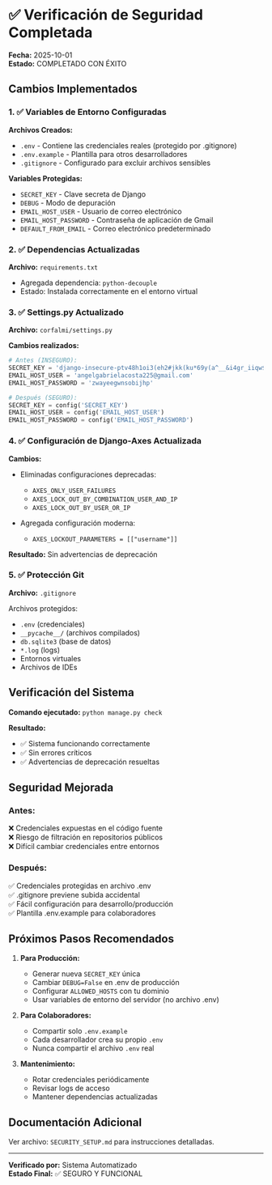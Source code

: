 # ✅ Verificación de Seguridad Completada

**Fecha:** 2025-10-01  
**Estado:** COMPLETADO CON ÉXITO

## Cambios Implementados

### 1. ✅ Variables de Entorno Configuradas

**Archivos Creados:**
- `.env` - Contiene las credenciales reales (protegido por .gitignore)
- `.env.example` - Plantilla para otros desarrolladores
- `.gitignore` - Configurado para excluir archivos sensibles

**Variables Protegidas:**
- `SECRET_KEY` - Clave secreta de Django
- `DEBUG` - Modo de depuración
- `EMAIL_HOST_USER` - Usuario de correo electrónico
- `EMAIL_HOST_PASSWORD` - Contraseña de aplicación de Gmail
- `DEFAULT_FROM_EMAIL` - Correo electrónico predeterminado

### 2. ✅ Dependencias Actualizadas

**Archivo:** `requirements.txt`
- Agregada dependencia: `python-decouple`
- Estado: Instalada correctamente en el entorno virtual

### 3. ✅ Settings.py Actualizado

**Archivo:** `corfalmi/settings.py`

**Cambios realizados:**
```python
# Antes (INSEGURO):
SECRET_KEY = 'django-insecure-ptv48h1oi3(eh2#jkk(ku*69y(a^__&i4gr_iiqw$&i1ch23gz'
EMAIL_HOST_USER = 'angelgabrielacosta225@gmail.com'
EMAIL_HOST_PASSWORD = 'zwayeegwnsobijhp'

# Después (SEGURO):
SECRET_KEY = config('SECRET_KEY')
EMAIL_HOST_USER = config('EMAIL_HOST_USER')
EMAIL_HOST_PASSWORD = config('EMAIL_HOST_PASSWORD')
```

### 4. ✅ Configuración de Django-Axes Actualizada

**Cambios:**
- Eliminadas configuraciones deprecadas:
  - `AXES_ONLY_USER_FAILURES`
  - `AXES_LOCK_OUT_BY_COMBINATION_USER_AND_IP`
  - `AXES_LOCK_OUT_BY_USER_OR_IP`

- Agregada configuración moderna:
  - `AXES_LOCKOUT_PARAMETERS = [["username"]]`

**Resultado:** Sin advertencias de deprecación

### 5. ✅ Protección Git

**Archivo:** `.gitignore`

Archivos protegidos:
- `.env` (credenciales)
- `__pycache__/` (archivos compilados)
- `db.sqlite3` (base de datos)
- `*.log` (logs)
- Entornos virtuales
- Archivos de IDEs

## Verificación del Sistema

**Comando ejecutado:** `python manage.py check`

**Resultado:** 
- ✅ Sistema funcionando correctamente
- ✅ Sin errores críticos
- ✅ Advertencias de deprecación resueltas

## Seguridad Mejorada

### Antes:
❌ Credenciales expuestas en el código fuente  
❌ Riesgo de filtración en repositorios públicos  
❌ Difícil cambiar credenciales entre entornos  

### Después:
✅ Credenciales protegidas en archivo .env  
✅ .gitignore previene subida accidental  
✅ Fácil configuración para desarrollo/producción  
✅ Plantilla .env.example para colaboradores  

## Próximos Pasos Recomendados

1. **Para Producción:**
   - Generar nueva `SECRET_KEY` única
   - Cambiar `DEBUG=False` en .env de producción
   - Configurar `ALLOWED_HOSTS` con tu dominio
   - Usar variables de entorno del servidor (no archivo .env)

2. **Para Colaboradores:**
   - Compartir solo `.env.example`
   - Cada desarrollador crea su propio `.env`
   - Nunca compartir el archivo `.env` real

3. **Mantenimiento:**
   - Rotar credenciales periódicamente
   - Revisar logs de acceso
   - Mantener dependencias actualizadas

## Documentación Adicional

Ver archivo: `SECURITY_SETUP.md` para instrucciones detalladas.

---

**Verificado por:** Sistema Automatizado  
**Estado Final:** ✅ SEGURO Y FUNCIONAL
